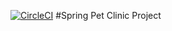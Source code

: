 [![CircleCI](https://circleci.com/gh/vinniiee/pet-clinic/tree/master.svg?style=svg)](https://circleci.com/gh/vinniiee/pet-clinic/tree/master)
#Spring Pet Clinic Project